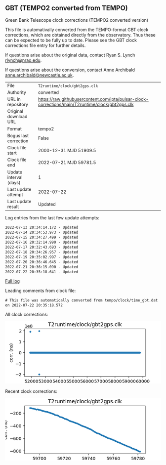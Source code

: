 
## GBT (TEMPO2 converted from TEMPO)

Green Bank Telescope clock corrections (TEMPO2 converted version)

This file is automativally converted from the TEMPO-format GBT
clock corrections, which are obtained directly from the observatory.
Thus these can be expected to be fully up to date. Please see the
GBT clock corrections file entry for further details.

If questions arise about the original data, contact Ryan S. Lynch
<rlynch@nrao.edu>.

If questions arise about the conversion, contact Anne Archibald
<anne.archibald@newcastle.ac.uk>.

|     |     |
|:--- |:--- |
| File | `T2runtime/clock/gbt2gps.clk` |
| Authority | converted |
| URL in repository | <https://raw.githubusercontent.com/ipta/pulsar-clock-corrections/main/T2runtime/clock/gbt2gps.clk> |
| Original download URL | <None> |
| Format | tempo2 |
| Bogus last correction | False |
| Clock file start | 2000-12-31 MJD 51909.5 |
| Clock file end | 2022-07-21 MJD 59781.5 |
| Update interval (days) | 1 |
| Last update attempt | 2022-07-22 |
| Last update result | Updated |

Log entries from the last few update attempts:
```
2022-07-13 20:34:14.172 - Updated
2022-07-14 20:34:53.973 - Updated
2022-07-15 20:34:27.499 - Updated
2022-07-16 20:32:14.990 - Updated
2022-07-17 20:32:43.693 - Updated
2022-07-18 20:34:26.957 - Updated
2022-07-19 20:35:02.997 - Updated
2022-07-20 20:36:46.645 - Updated
2022-07-21 20:36:15.090 - Updated
2022-07-22 20:35:18.641 - Updated
```
[Full log](https://raw.githubusercontent.com/ipta/pulsar-clock-corrections/main/log/T2runtime/clock/gbt2gps.clk.log)

Leading comments from clock file:

    # This file was automatically converted from tempo/clock/time_gbt.dat on 2022-07-22 20:35:18.572



All clock corrections:

![plot of all clock corrections](gbt2gps.clk.png "All corrections")

Recent clock corrections:

![plot of recent clock corrections](gbt2gps.clk.short.png "Recent corrections")

